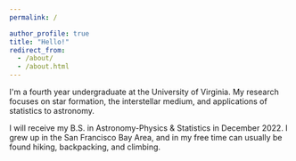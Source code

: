 ```yaml
---
permalink: /

author_profile: true
title: "Hello!"
redirect_from: 
  - /about/
  - /about.html
---
```



I'm a fourth year undergraduate at the University of Virginia.  My research focuses on star formation, the interstellar medium, and applications of statistics to astronomy.  

I will receive my B.S. in Astronomy-Physics & Statistics in December 2022.  I grew up in the San Francisco Bay Area, and in my free time can usually be found hiking, backpacking, and climbing.

